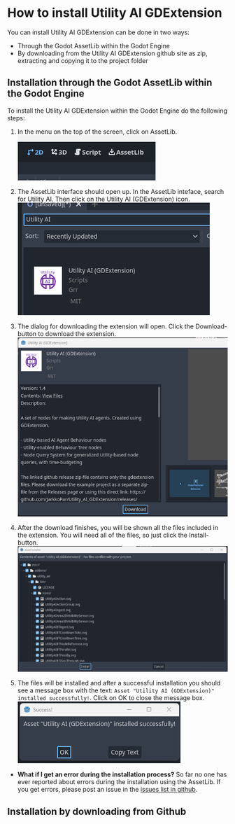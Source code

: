 # How to install Utility AI GDExtension

You can install Utility AI GDExtension can be done in two ways: 

 * Through the Godot AssetLib within the Godot Engine
 * By downloading from the Utility AI GDExtension github site as zip, extracting and copying it to the project folder


## Installation through the Godot AssetLib within the Godot Engine

To install the Utility AI GDExtension within the Godot Engine do the following steps:

1. In the menu on the top of the screen, click on AssetLib.
![Click on AssetLib](installation_1.png)

2. The AssetLib interface should open up. In the AssetLib inteface, search for Utility AI. Then click on the Utility AI (GDExtension) icon.
![Search for Utility AI in the AssetLib interface](installation_2.png)

3. The dialog for downloading the extension will open. Click the Download-button to download the extension.
![Download the extension](installation_3.png)

4. After the download finishes, you will be shown all the files included in the extension. You will need all of the files, so just click the Install-button.
![Click on AssetLib](installation_4.png)

5. The files will be installed and after a successful installation you should see a message box with the text: `Asset "Utility AI (GDExtension)" installed successfully!`. Click on OK to close the message box.
![Click on AssetLib](installation_5.png)

 * **What if I get an error during the installation process?** So far no one has ever reported about errors during the installation using the AssetLib. If you get errors, please post an issue in the [issues list in github](https://github.com/JarkkoPar/Utility_AI_GDExtension/issues).


## Installation by downloading from Github



